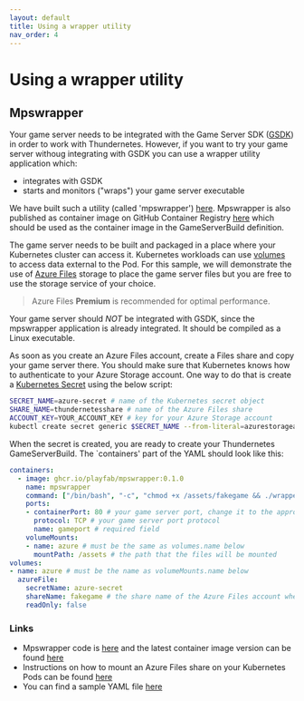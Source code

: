 ```yaml
---
layout: default
title: Using a wrapper utility
nav_order: 4
---
```


# Using a wrapper utility 

## Mpswrapper

Your game server needs to be integrated with the Game Server SDK ([GSDK](https://github.com/PlayFab/gsdk)) in order to work with Thundernetes. However, if you want to try your game server withoug integrating with GSDK you can use a wrapper utility application which:

- integrates with GSDK
- starts and monitors ("wraps") your game server executable

We have built such a utility (called 'mpswrapper') [here](https://github.com/PlayFab/MpsSamples/tree/master/wrappingGsdk). Mpswrapper is also published as container image on GitHub Container Registry [here](https://github.com/PlayFab/MpsSamples/pkgs/container/mpswrapper) which should be used as the container image in the GameServerBuild definition.

The game server needs to be built and packaged in a place where your Kubernetes cluster can access it. Kubernetes workloads can use [volumes](https://kubernetes.io/docs/concepts/storage/volumes/) to access data external to the Pod. For this sample, we will demonstrate the use of [Azure Files](https://azure.microsoft.com/en-us/services/storage/files/) storage to place the game server files but you are free to use the storage service of your choice.

> Azure Files **Premium** is recommended for optimal performance.

Your game server should *NOT* be integrated with GSDK, since the mpswrapper application is already integrated. It should be compiled as a Linux executable.

As soon as you create an Azure Files account, create a Files share and copy your game server there. You should make sure that Kubernetes knows how to authenticate to your Azure Storage account. One way to do that is create a [Kubernetes Secret](https://kubernetes.io/docs/concepts/configuration/secret/) using the below script:

```bash
SECRET_NAME=azure-secret # name of the Kubernetes secret object
SHARE_NAME=thundernetesshare # name of the Azure Files share
ACCOUNT_KEY=YOUR_ACCOUNT_KEY # key for your Azure Storage account
kubectl create secret generic $SECRET_NAME --from-literal=azurestorageaccountname=$SHARE_NAME --from-literal=azurestorageaccountkey=$ACCOUNT_KEY
```

When the secret is created, you are ready to create your Thundernetes GameServerBuild. The `containers' part of the YAML should look like this:

```yaml
containers:
  - image: ghcr.io/playfab/mpswrapper:0.1.0 
    name: mpswrapper
    command: ["/bin/bash", "-c", "chmod +x /assets/fakegame && ./wrapper -g /assets/fakegame"] # we use /assets since this is the folder specified on volumeMounts.mountPath below
    ports:
    - containerPort: 80 # your game server port, change it to the appropriate one
      protocol: TCP # your game server port protocol
      name: gameport # required field
    volumeMounts:
    - name: azure # must be the same as volumes.name below
      mountPath: /assets # the path that the files will be mounted
volumes:
- name: azure # must be the name as volumeMounts.name below
  azureFile:
    secretName: azure-secret
    shareName: fakegame # the share name of the Azure Files account where you placed your game files
    readOnly: false
```

### Links

- Mpswrapper code is [here](https://github.com/PlayFab/MpsSamples/tree/master/wrappingGsdk) and the latest container image version can be found [here](https://github.com/PlayFab/MpsSamples/pkgs/container/mpswrapper)
- Instructions on how to mount an Azure Files share on your Kubernetes Pods can be found [here](https://docs.microsoft.com/en-us/azure/aks/azure-files-volume)
- You can find a sample YAML file [here](https://github.com/playfab/thundernetes/samples/fileshare/sample.yaml)
